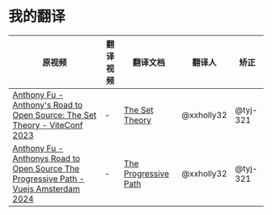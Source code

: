 # 我的翻译

| 原视频 | 翻译视频 | 翻译文档 | 翻译人 | 矫正
| --- | --- | --- | --- | --- |
| [Anthony Fu - Anthony's Road to Open Source: The Set Theory - ViteConf 2023](https://www.youtube.com/watch?v=NJbCfAKtxUI) | - | [The Set Theory](https://github.com/xxholly32/my-translate/blob/main/src/The%20Set%20Theory.srt) | @xxholly32 | @tyj-321 |
| [Anthony Fu - Anthonys Road to Open Source The Progressive Path - Vuejs Amsterdam 2024](https://www.youtube.com/watch?v=67Pha7sZ6l0) | - | [The Progressive Path](https://github.com/xxholly32/my-translate/blob/main/src/The%20Progressive%20Path.srt) | @xxholly32 | @tyj-321 |
